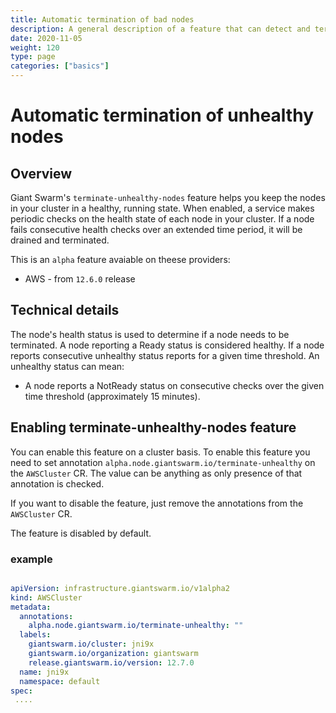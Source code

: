 ```yaml
---
title: Automatic termination of bad nodes
description: A general description of a feature that can detect and terminate unhealthy nodes in the tenant cluster.
date: 2020-11-05
weight: 120
type: page
categories: ["basics"]
---
```


# Automatic termination of unhealthy nodes

## Overview

Giant Swarm's `terminate-unhealthy-nodes` feature helps you keep the nodes in your cluster in a healthy, running state. When enabled, a service makes periodic checks on the health state of each node in your cluster. If a node fails consecutive health checks over an extended time period, it will be drained and terminated.

This is an `alpha` feature avaiable on theese providers:

* AWS - from `12.6.0` release

## Technical details

The node's health status is used to determine if a node needs to be terminated. A node reporting a Ready status is considered healthy. If a node reports consecutive unhealthy status reports for a given time threshold. An unhealthy status can mean:

*    A node reports a NotReady status on consecutive checks over the given time threshold (approximately 15 minutes).

## Enabling terminate-unhealthy-nodes feature

You can enable this feature on a cluster basis. To enable this feature you need to set annotation `alpha.node.giantswarm.io/terminate-unhealthy` on the `AWSCluster` CR. The value can be anything as only presence of that annotation is checked.

If you want to disable the feature, just remove the annotations from the `AWSCluster` CR.

The feature is disabled by default.

### example

```yaml

apiVersion: infrastructure.giantswarm.io/v1alpha2
kind: AWSCluster
metadata:
  annotations:
    alpha.node.giantswarm.io/terminate-unhealthy: ""
  labels:
    giantswarm.io/cluster: jni9x
    giantswarm.io/organization: giantswarm
    release.giantswarm.io/version: 12.7.0
  name: jni9x
  namespace: default
spec:
 ....


```
